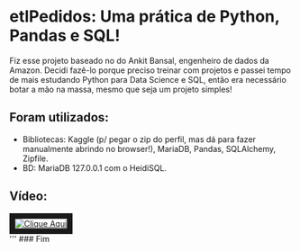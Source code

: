 # etlPedidos: Uma prática de Python, Pandas e SQL!
Fiz esse projeto baseado no do Ankit Bansal, engenheiro de dados da Amazon. Decidi fazê-lo porque preciso treinar com projetos
e passei tempo de mais estudando Python para Data Science e SQL, então era necessário botar a mão na massa, mesmo que seja um
projeto simples!
## Foram utilizados:
* Bibliotecas: Kaggle (p/ pegar o zip do perfil, mas dá para fazer manualmente abrindo no browser!), MariaDB, Pandas, SQLAlchemy, Zipfile.
* BD: MariaDB 127.0.0.1 com o HeidiSQL.
## Vídeo:
<a href='https://youtu.be/uL0-6kfiH3g?si=ZRn_uzjG-gcbFZig' target='_blank'>
<img src='https://i.ytimg.com/vi/uL0-6kfiH3g/hq720.jpg?sqp=-oaymwEnCNAFEJQDSFryq4qpAxkIARUAAIhCGAHYAQHiAQoIGBACGAY4AUAB&rs=AOn4CLB2LmHmzJZslY1oz_M_RrcoYImr_w' alt='Clique Aqui' wdith='240' heigth='180' border='10'>
</a>
<br>
'''
### Fim 
